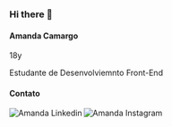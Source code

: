 ### Hi there 👋

<!--
**amandacam/amandacam** is a ✨ _special_ ✨ repository because its `README.md` (this file) appears on your GitHub profile.

Here are some ideas to get you started:

- 🔭 I’m currently working on ...
- 🌱 I’m currently learning ...
- 👯 I’m looking to collaborate on ...
- 🤔 I’m looking for help with ...
- 💬 Ask me about ...
- 📫 How to reach me: ...
- 😄 Pronouns: ...
- ⚡ Fun fact: ...
-->

<h4> Amanda Camargo </h4>
<p> 18y </p>
<p> Estudante de Desenvolviemnto Front-End</p>
<h4> Contato </h4>

<a href="https://www.linkedin.com/in/amanda-camargo-44bb06202/"> <img align="left" alt="Amanda Linkedin" widht="22px" src="https://img.shields.io/badge/LinkedIn-0077B5?style=for-the-badge&logo=linkedin&logoColor=white"/> </a>

<a href="https://instagram.com/amandacamargo___"> <img align="left" alt="Amanda Instagram" widht="22px" src="https://img.shields.io/badge/Instagram-E4405F?style=for-the-badge&logo=instagram&logoColor=white"/> </a>
